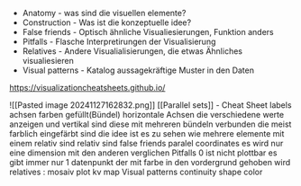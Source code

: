 - Anatomy - was sind die visuellen elemente?
- Construction - Was ist die konzeptuelle idee?
- False friends - Optisch ähnliche Visualiesierungen, Funktion anders
- Pitfalls - Flasche Interpretirungen der Visualisierung
- Relatives - Andere Visualialisierungen, die etwas Ähnliches visualiesieren
- Visual patterns - Katalog aussagekräftige Muster in den Daten

https://visualizationcheatsheets.github.io/

![[Pasted image 20241127162832.png]]
[[Parallel sets]] - Cheat Sheet
labels achsen farben gefüllt(Bündel)
horizontale Achsen die verschiedene werte anzeigen und vertikal sind diese mit mehreren bündeln verbunden die meist farblich eingefärbt sind
die idee ist es zu sehen wie mehrere elemente mit einem relativ sind relativ sind
false friends  paralel coordinates es wird nur eine dimension mit den anderen verglichen 
Pitfalls 0 ist nicht plottbar es gibt immer nur 1 datenpunkt der mit farbe in den vordergrund gehoben wird
relatives : mosaiv plot kv map
Visual patterns continuity shape color 